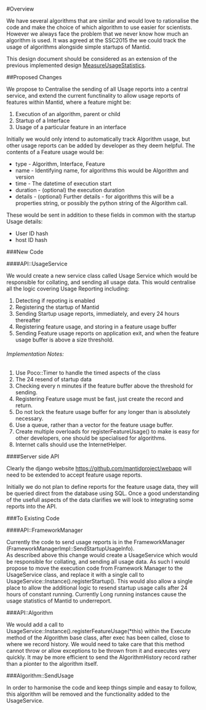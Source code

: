 #Overview

We have several algorithms that are similar and would love to rationalise the code and make the choice of which algorithm to use easier for scientists.
However we always face the problem that we never know how much an algorithm is used.  It was agreed at the SSC2015 the we could track the usage of algorithms alongside simple startups of Mantid.

This design document should be considered as an extension of the previous implemented design [MeasureUsageStatistics](MeasureUsageStatistics.md).

##Proposed Changes

We propose to Centralise the sending of all Usage reports into a central service, and extend the current functinality to 
allow usage reports of features within Mantid, where a feature might be:

1. Execution of an algorithm, parent or child
1. Startup of a Interface
1. Usage of a particular feature in an interface

Initially we would only intend to automatically track Algorithm usage, but other usage reports can be added by developer as they deem helpful.
The contents of a Feature usage would be:

* type - Algorithm, Interface, Feature
* name - Identifying name, for algorithms this would be Algorithm and version
* time - The datetime of execution start
* duration - (optional) the execution duration
* details - (optional) Further details - for algorithms this will be a properties string, or possibly the python string of the Algorithm call.

These would be sent in addition to these fields in common with the startup Usage details:

* User ID hash
* host ID hash

###New Code

####API::UsageService

We would create a new service class called Usage Service which would be responsible for collating, and sending
all usage data.  This would centralise all the logic covering Usage Reporting including:

1. Detecting if repoting is enabled
1. Registering the startup of Mantid
1. Sending Startup usage reports, immediately, and every 24 hours thereafter
1. Registering feature usage, and storing in a feature usage buffer
1. Sending Feature usage reports on application exit, and when the feature usage buffer is above a size threshold.

###### Implementation Notes:

1. Use Poco::Timer to handle the timed aspects of the class
  1. The 24 resend of startup data
  1. Checking every n minutes if the feature buffer above the threshold for sending.
1. Registering Feature usage must be fast, just create the record and return.
1. Do not lock the feature usage buffer for any longer than is absolutely necessary.
1. Use a queue, rather than a vector for the feature usage buffer.
1. Create multiple overloads for registerFeatureUsage() to make is easy for other developers, one should be specialised for algorithms.
1. Internet calls should use the InternetHelper.

####Server side API

Clearly the django website https://github.com/mantidproject/webapp will need to be extended to accept feature usage reports.

Initially we do not plan to define reports for the feature usage data, they will be queried direct from the database using SQL.
Once a good understanding of the usefull aspects of the data clarifies we will look to integrating some reports into the API.

###To Existing Code

####API::FrameworkManager

Currently the code to send usage reports is in the FrameworkManager (FrameworkManagerImpl::SendStartupUsageInfo).  
As described above this change would create a UsageService which would be responsible for collating, and sending
all usage data.  As such I would propose to move the execution code from Framework Manager to the UsageService class, 
and replace it with a single call to UsageService::Instance().registerStartup().
This would also allow a single place to allow the additional logic to resend startup usage calls after 24 hours of constant running.
Currently Long running instances cause the usage statistics of Mantid to underreport.

###API::Algorithm

We would add a call to UsageService::Instance().registerFeatureUsage(*this) within the Execute method of the Algorithm base class,
after exec has been called, close to where we record history.
We would need to take care that this method cannot throw or allow exceptions to be thrown from it and executes very quickly.
It may be more efficient to send the AlgorithmHistory record rather than a pionter to the algorithm itself.

###Algorithm::SendUsage

In order to harmonise the code and keep things simple and easay to follow, this algorithm will be removed and the functionality added to the UsageService.
